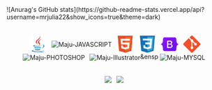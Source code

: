 <div>
  ![Anurag's GitHub stats](https://github-readme-stats.vercel.app/api?username=mrjulia22&show_icons=true&theme=dark)
</div>
<br>
<br>
<div align="center"></div>
  <div style="display: inline_block" align="center">
    <img align="center" alt="Maju-JAVA" height="40" width="40" src="https://raw.githubusercontent.com/devicons/devicon/master/icons/java/java-original.svg">&ensp;
    <img align="center" alt="Maju-JAVASCRIPT" height="40" width="40" src="https://raw.githubusercontent.com/devicons/devicon/master/icons/javascript/javascript-      original.svg">&ensp;
    <img align="center" alt="Maju-HTML5" height="40" width="40" src="https://raw.githubusercontent.com/devicons/devicon/master/icons/html5/html5-original.svg">&ensp;
    <img align="center" alt="Maju-CSS3" height="40" width="40" src="https://raw.githubusercontent.com/devicons/devicon/master/icons/css3/css3-original.svg">&ensp;
    <img align="center" alt="Maju-BOOTSTRAP" height="40" width="40" src="https://raw.githubusercontent.com/devicons/devicon/master/icons/bootstrap/bootstrap-original.svg">&ensp;
    <img align="center" alt="Maju-GIT" height="40" width="40" src="https://raw.githubusercontent.com/devicons/devicon/master/icons/git/git-original.svg">&ensp;
    <img align="center" alt="Maju-PHOTOSHOP" height="40" width="40" src="https://cdn.jsdelivr.net/gh/devicons/devicon/icons/photoshop/photoshop-plain.svg">&ensp;
    <img align="center" alt="Maju-Illustrator" height="40" width="40" src="https://cdn.jsdelivr.net/gh/devicons/devicon/icons/illustrator/illustrator-line.svg">&ensp
    <img align="center" alt="Maju-MYSQL" height="40" width="40" src="https://cdn.jsdelivr.net/gh/devicons/devicon/icons/mysql/mysql-original.svg"> &ensp;
  </div>
</div>
<br>
<br>
<div align="center"> 
  <a href = "mailto:maria.jaraujo@ufpe.br"><img height="40em" src="https://img.shields.io/badge/Gmail-D14836?style=for-the-badge&logo=gmail&logoColor=white" target="_blank"></a>&ensp;
  <a href="https://www.linkedin.com/in/maria-julia-lemos-048326146/"_blank"><img height="40em"src="https://img.shields.io/badge/-LinkedIn-%230077B5?style=for-the-badge&logo=linkedin&logoColor=white" target="_blank"></a> &ensp;
  </div>
